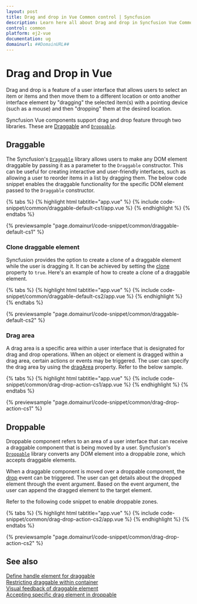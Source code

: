 ```yaml
---
layout: post
title: Drag and drop in Vue Common control | Syncfusion
description: Learn here all about Drag and drop in Syncfusion Vue Common control of Syncfusion Essential JS 2 and more.
control: common
platform: ej2-vue
documentation: ug
domainurl: ##DomainURL##
---
```


# Drag and Drop in Vue

Drag and drop is a feature of a user interface that allows users to select an item or items and then move them to a different location or onto another interface element by "dragging" the selected item(s) with a pointing device (such as a mouse) and then "dropping" them at the desired location.

Syncfusion Vue components support drag and drop feature through two libraries. These are [Draggable](https://ej2.syncfusion.com/documentation/api/base/draggable) and [`Droppable`](https://ej2.syncfusion.com/documentation/api/base/droppable).

## Draggable

The Syncfusion's [`Draggable`](https://ej2.syncfusion.com/documentation/api/base/draggable) library allows users to make any DOM element draggable by passing it as a parameter to the `Draggable` constructor. This can be useful for creating interactive and user-friendly interfaces, such as allowing a user to reorder items in a list by dragging them. The below code snippet enables the draggable functionality for the specific DOM element passed to the `Draggable` constructor.

 {% tabs %}
{% highlight html tabtitle="app.vue" %}
{% include code-snippet/common/draggable-default-cs1/app.vue %}
{% endhighlight %}
{% endtabs %}
        
{% previewsample "page.domainurl/code-snippet/common/draggable-default-cs1" %}

### Clone draggable element

Syncfusion provides the option to create a clone of a draggable element while the user is dragging it. It can be achieved by setting the [clone](https://ej2.syncfusion.com/documentation/api/base/draggable/#clone) property to `true`. Here's an example of how to create a clone of a draggable element.

 {% tabs %}
{% highlight html tabtitle="app.vue" %}
{% include code-snippet/common/draggable-default-cs2/app.vue %}
{% endhighlight %}
{% endtabs %}
        
{% previewsample "page.domainurl/code-snippet/common/draggable-default-cs2" %}

### Drag area

A drag area is a specific area within a user interface that is designated for drag and drop operations. When an object or element is dragged within a drag area, certain actions or events may be triggered. The user can specify the drag area by using the [dragArea](https://ej2.syncfusion.com/documentation/api/base/draggable/#dragarea) property. Refer to the below sample.

{% tabs %}
{% highlight html tabtitle="app.vue" %}
{% include code-snippet/common/drag-drop-action-cs1/app.vue %}
{% endhighlight %}
{% endtabs %}
        
{% previewsample "page.domainurl/code-snippet/common/drag-drop-action-cs1" %}



## Droppable

Droppable component refers to an area of a user interface that can receive a draggable component that is being moved by a user. Syncfusion's [`Droppable`](https://ej2.syncfusion.com/documentation/api/base/droppable) library converts any DOM element into a droppable zone, which accepts draggable elements.

When a draggable component is moved over a droppable component, the [drop](https://ej2.syncfusion.com/documentation/api/base/droppable/#events) event can be triggered. The user can get details about the dropped element through the event argument. Based on the event argument, the user can append the dragged element to the target element.

Refer to the following code snippet to enable droppable zones.

{% tabs %}
{% highlight html tabtitle="app.vue" %}
{% include code-snippet/common/drag-drop-action-cs2/app.vue %}
{% endhighlight %}
{% endtabs %}
        
{% previewsample "page.domainurl/code-snippet/common/drag-drop-action-cs2" %}

## See also

[Define handle element for draggable](https://ej2.syncfusion.com/documentation/api/base/draggable#handle)<br/>
[Restricting draggable within container](https://ej2.syncfusion.com/documentation/api/base/draggable#dragarea)<br>
[Visual feedback of draggable element](https://ej2.syncfusion.com/documentation/api/base/draggable#clone)<br>
[Accepting specific drag element in droppable](https://ej2.syncfusion.com/documentation/api/base/droppable#accept)
